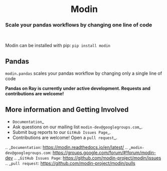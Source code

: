 <h1 align="center">Modin</h1>
<h3 aligh="center">Scale your pandas workflows by changing one line of code</h3>

<p align="center">
<a href="https://travis-ci.com/modin-project/modin"><img alt="" src="https://travis-ci.com/modin-project/modin.svg?branch=master"></a>
<a href="https://modin.readthedocs.io/en/latest/?badge=latest"><img alt="" src="https://readthedocs.org/projects/modin/badge/?version=latest"></a>
<a href="https://badge.fury.io/py/modin"><img alt="" src="https://badge.fury.io/py/modin.svg"></a>
<a href="https://github.com/ambv/black"><img alt="" src="https://img.shields.io/badge/code%20style-black-000000.svg"></a>
</p>

Modin can be installed with pip: `pip install modin`

## Pandas

`modin.pandas` scales your pandas workflow by changing only a single line of code


**Pandas on Ray is currently under active development. Requests and contributions are welcome!**



More information and Getting Involved
-------------------------------------

- `Documentation`_
- Ask questions on our mailing list `modin-dev@googlegroups.com`_.
- Submit bug reports to our `GitHub Issues Page`_.
- Contributions are welcome! Open a `pull request`_.

.. _`Documentation`: https://modin.readthedocs.io/en/latest/
.. _`modin-dev@googlegroups.com`: https://groups.google.com/forum/#!forum/modin-dev
.. _`GitHub Issues Page`: https://github.com/modin-project/modin/issues
.. _`pull request`: https://github.com/modin-project/modin/pulls
